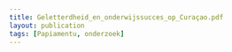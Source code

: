 ```yaml
---
title: Geletterdheid_en_onderwijssucces_op_Curaçao.pdf
layout: publication
tags: [Papiamentu, onderzoek]
---
```


